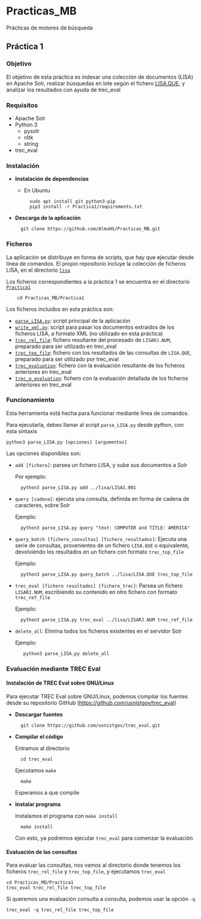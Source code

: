 # Practicas_MB
Prácticas de motores de búsqueda

## Práctica 1

### Objetivo

El objetivo de esta práctica es indexar una colección de documentos (LISA) en Apache Solr, realizar búsquedas en lote según el fichero [LISA.QUE](https://github.com/AlmuHS/Practicas_MB/blob/master/lisa/LISA.QUE), y analizar los resultados con ayuda de trec_eval

### Requisitos

- Apache Solr
- Python 3
	+ pysolr
	+ nltk
	+ string
- trec_eval
	
### Instalación

- **Instalación de dependencias**
	- En Ubuntu

			sudo apt install git python3-pip
			pip3 install -r Practica1/requirements.txt
		
- **Descarga de la aplicación**
		
		git clone https://github.com/AlmuHS/Practicas_MB.git
	

### Ficheros

La aplicación se distribuye en forma de scripts, que hay que ejecutar desde línea de comandos. El propio repositorio incluye la colección de ficheros LISA, en el directorio [`lisa`](https://github.com/AlmuHS/Practicas_MB/tree/master/lisa)

Los ficheros correspondientes a la práctica 1 se encuentra en el directorio [`Practica1`](https://github.com/AlmuHS/Practicas_MB/tree/master/Practica1)
	
		cd Practicas_MB/Practica1

Los ficheros incluidos en esta práctica son:

- [`parse_LISA.py`](https://github.com/AlmuHS/Practicas_MB/blob/master/Practica1/parse_LISA.py): script principal de la aplicación
- [`write_xml.py`](https://github.com/AlmuHS/Practicas_MB/blob/master/Practica1/write_xml.py): script para pasar los documentos extraidos de los ficheros LISA, a formato XML (no utilizado en esta práctica)
- [`trec_rel_file`](https://github.com/AlmuHS/Practicas_MB/blob/master/Practica1/trec_rel_file): fichero resultante del procesado de `LISARJ.NUM`, preparado para ser utilizado en trec_eval
- [`trec_top_file`](https://github.com/AlmuHS/Practicas_MB/blob/master/Practica1/trec_top_file): fichero con los resultados de las consultas de `LISA.QUE`, preparado para ser utilizado por trec_eval
- [`trec_evaluation`](https://github.com/AlmuHS/Practicas_MB/blob/master/Practica1/trec_evaluation): fichero con la evaluación resultante de los ficheros anteriores en trec_eval
- [`trec_q_evaluation`](https://github.com/AlmuHS/Practicas_MB/blob/master/Practica1/trec_q_evaluation): fichero con la evaluación detallada de los ficheros anteriores en trec_eval


### Funcionamiento

Esta herramienta está hecha para funcionar mediante línea de comandos.

Para ejecutarla, debes llamar al script `parse_LISA.py` desde python, con esta sintaxis

	python3 parse_LISA.py [opciones] [argumentos]
	
Las opciones disponibles son:

- `add [fichero]`: parsea un fichero LISA, y sube sus documentos a Solr

	Por ejemplo:
	
		python3 parse_LISA.py add ../lisa/LISA1.001

- `query [cadena]`: ejecuta una consulta, definida en forma de cadena de caracteres, sobre Solr 

	Ejemplo: 
		
		python3 parse_LISA.py query "text: COMPUTER and TITLE: AMERICA"
		

- `query_batch [fichero_consultas] [fichero_resultados]`: Ejecuta una serie de consultas, provenientes de un fichero `LISA.QUE` o equivalente, devolviendo los resultados en un fichero con formato `trec_top_file`

	Ejemplo:
		
		python3 parse_LISA.py query_batch ../lisa/LISA.QUE trec_top_file
		
- `trec_eval [fichero resultados] [fichero_trec]`: Parsea un fichero `LISARJ.NUM`, escribiendo su contenido en otro fichero con formato `trec_ref_file`

	Ejemplo:
	
		python3 parse_LISA.py trec_eval ../lisa/LISARJ.NUM trec_ref_file
		
- `delete_all`: Elimina todos los ficheros existentes en el servidor Solr

	Ejemplo:
	
		 python3 parse_LISA.py delete_all


### Evaluación mediante TREC Eval


#### Instalación de TREC Eval sobre GNU/Linux

Para ejecutar TREC Eval sobre GNU/Linux, podemos compilar los fuentes desde su repositorio GitHub (https://github.com/usnistgov/trec_eval)

- **Descargar fuentes**

		git clone https://github.com/usnistgov/trec_eval.git
		
- **Compilar el código**

	Entramos al directorio
		
		cd trec_eval
		
	Ejecutamos `make`
	
		make 
		
	Esperamos a que compile
	
- **Instalar programa**

	Instalamos el programa con `make install`
	
		make install
		
	Con esto, ya podremos ejecutar `trec_eval` para comenzar la evaluación
		
#### Evaluación de las consultas

Para evaluar las consultas, nos vamos al directorio donde tenemos los ficheros `trec_rel_file` y `trec_top_file`, y ejecutamos `trec_eval`

	cd Practicas_MD/Practica1
	trec_eval trec_rel_file trec_top_file
	
Si queremos una evaluación consulta a consulta, podemos usar la opción `-q`

	trec_eval -q trec_rel_file trec_top_file